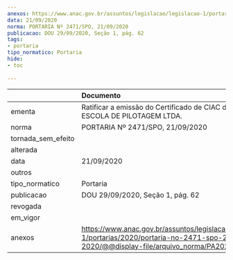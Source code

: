 ```yaml
---
anexos: https://www.anac.gov.br/assuntos/legislacao/legislacao-1/portarias/2020/portaria-no-2471-spo-21-09-2020/@@display-file/arquivo_norma/PA2020-2471.pdf
data: 21/09/2020
norma: PORTARIA Nº 2471/SPO, 21/09/2020
publicacao: DOU 29/09/2020, Seção 1, pág. 62
tags:
- portaria
tipo_normatico: Portaria
hide: 
- toc 
 
---
```


|                    | Documento                                                                                                                                            |
|:-------------------|:-----------------------------------------------------------------------------------------------------------------------------------------------------|
| ementa             | Ratificar a emissão do Certificado de CIAC da ADD SKY ESCOLA DE PILOTAGEM LTDA.                                                                      |
| norma              | PORTARIA Nº 2471/SPO, 21/09/2020                                                                                                                     |
| tornada_sem_efeito |                                                                                                                                                      |
| alterada           |                                                                                                                                                      |
| data               | 21/09/2020                                                                                                                                           |
| outros             |                                                                                                                                                      |
| tipo_normatico     | Portaria                                                                                                                                             |
| publicacao         | DOU 29/09/2020, Seção 1, pág. 62                                                                                                                     |
| revogada           |                                                                                                                                                      |
| em_vigor           |                                                                                                                                                      |
| anexos             | https://www.anac.gov.br/assuntos/legislacao/legislacao-1/portarias/2020/portaria-no-2471-spo-21-09-2020/@@display-file/arquivo_norma/PA2020-2471.pdf |